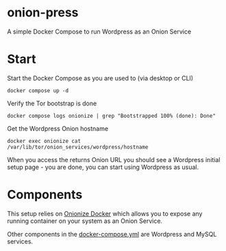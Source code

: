 # onion-press
A simple Docker Compose to run Wordpress as an Onion Service

# Start

Start the Docker Compose as you are used to (via desktop or CLI)

```
docker compose up -d
```

Verify the Tor bootstrap is done

```
docker compose logs onionize | grep "Bootstrapped 100% (done): Done"
```

Get the Wordpress Onion hostname

```
docker exec onionize cat /var/lib/tor/onion_services/wordpress/hostname
```

When you access the returns Onion URL you should see a Wordpress initial setup page - you are done, you can start using Wordpress as usual.

# Components

This setup relies on [Onionize Docker](https://github.com/torservers/onionize-docker) which allows you to expose any running container on your system as an Onion Service.

Other components in the [docker-compose.yml](./docker-compose.yml) are Wordpress and MySQL services.